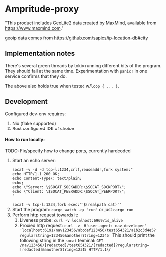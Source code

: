 # Ampritude-proxy

"This product includes GeoLite2 data created by MaxMind, available from
<a href="https://www.maxmind.com">https://www.maxmind.com</a>."

geoip data comes from https://github.com/sapics/ip-location-db#city

## Implementation notes
There's several green threads by tokio running different bits of the program.
They should fail at the same time.
Experimentation with `panic!` in one service confirms that they do.

The above also holds true when tested w/`loop { ... }`.

## Development
Configured dev-env requires:
1. Nix (flake supported)
1. Rust configured IDE of choice

#### How to run locally:
TODO: Fix/specify how to change ports, currently hardcoded
1. Start an echo server:
   ```
   socat -v -d -d tcp-l:1234,crlf,reuseaddr,fork system:"
   echo HTTP/1.1 200 OK;
   echo Content-Type\: text/plain;
   echo;
   echo \"Server: \$SOCAT_SOCKADDR:\$SOCAT_SOCKPORT\";
   echo \"Client: \$SOCAT_PEERADDR:\$SOCAT_PEERPORT\";
   "
   ```
   `socat -v tcp-l:1234,fork exec:"'$(realpath cat)'"`
1. Start the program:
   `cargo watch -qx 'run'` or just `cargo run`
1. Perform http request towards it:
   1. Liveness probe: `curl -v localhost:6969/is_alive`
   1. Proxied http request: `curl -v -H'user-agent: nav-developer' 'localhost:6191/nav123456/abcdef123456/test654321/a1b2c3d4e5?regularstring=123456&anotherString=12345'`
      This should print the following string in the `socat` terminal:
      `GET /nav123456/[redacted]/test654321/[redacted]?regularstring=[redacted]&anotherString=12345 HTTP/1.1\r`
